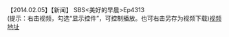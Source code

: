 【2014.02.05】【新闻】 SBS<美好的早晨>Ep4313       
(提示：右击视频，勾选“显示控件”，可控制播放。也可右击另存为视频下载)[视频地址](https://video.h5.weibo.cn/1034:4367540554539499/4367540920446990)